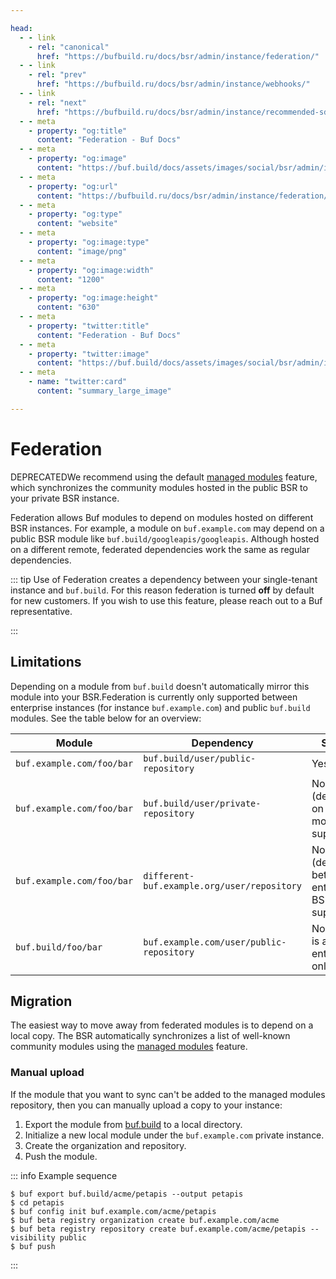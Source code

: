 ```yaml
---

head:
  - - link
    - rel: "canonical"
      href: "https://bufbuild.ru/docs/bsr/admin/instance/federation/"
  - - link
    - rel: "prev"
      href: "https://bufbuild.ru/docs/bsr/admin/instance/webhooks/"
  - - link
    - rel: "next"
      href: "https://bufbuild.ru/docs/bsr/admin/instance/recommended-sdks/"
  - - meta
    - property: "og:title"
      content: "Federation - Buf Docs"
  - - meta
    - property: "og:image"
      content: "https://buf.build/docs/assets/images/social/bsr/admin/instance/federation.png"
  - - meta
    - property: "og:url"
      content: "https://bufbuild.ru/docs/bsr/admin/instance/federation/"
  - - meta
    - property: "og:type"
      content: "website"
  - - meta
    - property: "og:image:type"
      content: "image/png"
  - - meta
    - property: "og:image:width"
      content: "1200"
  - - meta
    - property: "og:image:height"
      content: "630"
  - - meta
    - property: "twitter:title"
      content: "Federation - Buf Docs"
  - - meta
    - property: "twitter:image"
      content: "https://buf.build/docs/assets/images/social/bsr/admin/instance/federation.png"
  - - meta
    - name: "twitter:card"
      content: "summary_large_image"

---
```


# Federation

DEPRECATEDWe recommend using the default [managed modules](../managed-modules/) feature, which synchronizes the community modules hosted in the public BSR to your private BSR instance.

Federation allows Buf modules to depend on modules hosted on different BSR instances. For example, a module on `buf.example.com` may depend on a public BSR module like `buf.build/googleapis/googleapis`. Although hosted on a different remote, federated dependencies work the same as regular dependencies.

::: tip Use of Federation creates a dependency between your single-tenant instance and `buf.build`. For this reason federation is turned **off** by default for new customers. If you wish to use this feature, please reach out to a Buf representative.

:::

## Limitations

Depending on a module from `buf.build` doesn't automatically mirror this module into your BSR.Federation is currently only supported between enterprise instances (for instance `buf.example.com`) and public `buf.build` modules. See the table below for an overview:

| Module                    | Dependency                                  | Supported                                               |
| ------------------------- | ------------------------------------------- | ------------------------------------------------------- |
| `buf.example.com/foo/bar` | `buf.build/user/public-repository`          | Yes                                                     |
| `buf.example.com/foo/bar` | `buf.build/user/private-repository`         | No (dependencies on private modules not supported)      |
| `buf.example.com/foo/bar` | `different-buf.example.org/user/repository` | No (dependencies between enterprise BSRs not supported) |
| `buf.build/foo/bar`       | `buf.example.com/user/public-repository`    | No (federation is a enterprise-only feature)            |

## Migration

The easiest way to move away from federated modules is to depend on a local copy. The BSR automatically synchronizes a list of well-known community modules using the [managed modules](../managed-modules/) feature.

### Manual upload

If the module that you want to sync can't be added to the managed modules repository, then you can manually upload a copy to your instance:

1.  Export the module from [buf.build](https://buf.build) to a local directory.
2.  Initialize a new local module under the `buf.example.com` private instance.
3.  Create the organization and repository.
4.  Push the module.

::: info Example sequence

```console
$ buf export buf.build/acme/petapis --output petapis
$ cd petapis
$ buf config init buf.example.com/acme/petapis
$ buf beta registry organization create buf.example.com/acme
$ buf beta registry repository create buf.example.com/acme/petapis --visibility public
$ buf push
```

:::
